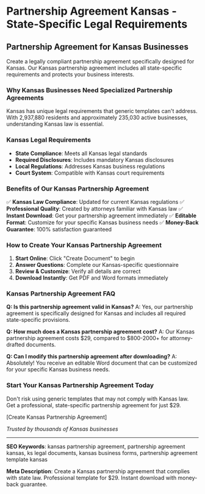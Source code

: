 # Partnership Agreement Kansas - State-Specific Legal Requirements

## Partnership Agreement for Kansas Businesses

Create a legally compliant partnership agreement specifically designed for Kansas. Our Kansas partnership agreement includes all state-specific requirements and protects your business interests.

### Why Kansas Businesses Need Specialized Partnership Agreements

Kansas has unique legal requirements that generic templates can't address. With 2,937,880 residents and approximately 235,030 active businesses, understanding Kansas law is essential.

### Kansas Legal Requirements

- **State Compliance**: Meets all Kansas legal standards
- **Required Disclosures**: Includes mandatory Kansas disclosures
- **Local Regulations**: Addresses Kansas business regulations
- **Court System**: Compatible with Kansas court requirements

### Benefits of Our Kansas Partnership Agreement

✅ **Kansas Law Compliance**: Updated for current Kansas regulations
✅ **Professional Quality**: Created by attorneys familiar with Kansas law
✅ **Instant Download**: Get your partnership agreement immediately
✅ **Editable Format**: Customize for your specific Kansas business needs
✅ **Money-Back Guarantee**: 100% satisfaction guaranteed

### How to Create Your Kansas Partnership Agreement

1. **Start Online**: Click "Create Document" to begin
2. **Answer Questions**: Complete our Kansas-specific questionnaire
3. **Review & Customize**: Verify all details are correct
4. **Download Instantly**: Get PDF and Word formats immediately

### Kansas Partnership Agreement FAQ

**Q: Is this partnership agreement valid in Kansas?**
A: Yes, our partnership agreement is specifically designed for Kansas and includes all required state-specific provisions.

**Q: How much does a Kansas partnership agreement cost?**
A: Our Kansas partnership agreement costs $29, compared to $800-2000+ for attorney-drafted documents.

**Q: Can I modify this partnership agreement after downloading?**
A: Absolutely! You receive an editable Word document that can be customized for your specific Kansas business needs.

### Start Your Kansas Partnership Agreement Today

Don't risk using generic templates that may not comply with Kansas law. Get a professional, state-specific partnership agreement for just $29.

[Create Kansas Partnership Agreement]

*Trusted by thousands of Kansas businesses*

---

**SEO Keywords**: kansas partnership agreement, partnership agreement kansas, ks legal documents, kansas business forms, partnership agreement template kansas

**Meta Description**: Create a Kansas partnership agreement that complies with state law. Professional template for $29. Instant download with money-back guarantee.
